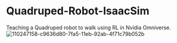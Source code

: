 # Quadruped-Robot-IsaacSim
Teaching a Quadruped robot to walk using RL in Nvidia Omniverse.
![110247158-c9636d80-7fa5-11eb-92ab-4f71c79b052b](https://user-images.githubusercontent.com/66371106/233337451-480db6a7-c0c6-4dbe-9f0c-1d4c73d26584.png)

